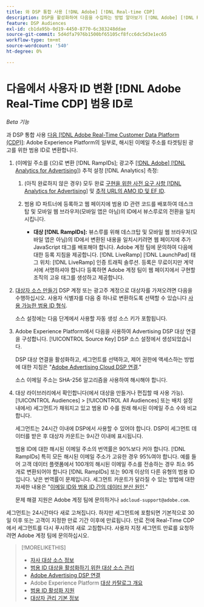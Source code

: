 ```yaml
---
title: 와 DSP 통합 사용 [!DNL Adobe] [!DNL Real-time CDP]
description: DSP을 활성화하여 다음을 수집하는 방법 알아보기 [!DNL Adobe] [!DNL Real-time CDP] 자사 세그먼트.
feature: DSP Audiences
exl-id: cb1da95b-0d19-4450-8770-6c383248ddae
source-git-commit: 5d4dfa7976b1500bf65105cf8fcc6dc5d3e1ec65
workflow-type: tm+mt
source-wordcount: '540'
ht-degree: 0%

---
```


# 다음에서 사용자 ID 변환 [!DNL Adobe Real-Time CDP] 범용 ID로

*Beta 기능*

과 DSP 통합 사용 [다음 [!DNL Adobe Real-Time Customer Data Platform (CDP)]](https://experienceleague.adobe.com/docs/experience-platform/rtcdp/overview.html): Adobe Experience Platform의 일부로, 해시된 이메일 주소를 타겟팅된 광고를 위한 범용 ID로 변환합니다.

1. (이메일 주소를 (으)로 변환 [!DNL RampIDs]<!-- or [!DNL ID5] IDs -->; 광고주 [[!DNL Adobe] [!DNL Analytics for Advertising]](/help/integrations/analytics/overview.md)) 추적 설정 [!DNL Analytics] 측정:

   1. (아직 완료하지 않은 경우) 모두 완료 [구현을 위한 사전 요구 사항 [!DNL Analytics for Advertising]](/help/integrations/analytics/prerequisites.md) 및 [추적 URL의 AMO ID 및 EF ID](/help/integrations/analytics/ids.md).

   1. 범용 ID 파트너에 등록하고 웹 페이지에 범용 ID 관련 코드를 배포하여 데스크탑 및 모바일 웹 브라우저(모바일 앱은 아님)의 ID에서 뷰스루로의 전환을 일치시킵니다.

      * **대상 [!DNL RampIDs]:** 뷰스루를 위해 데스크탑 및 모바일 웹 브라우저(모바일 앱은 아님)의 ID에서 변환된 내용을 일치시키려면 웹 페이지에 추가 JavaScript 태그를 배포해야 합니다. Adobe 계정 팀에 문의하여 다음에 대한 등록 지침을 제공합니다. [!DNL LiveRamp] [!DNL LaunchPad] 태그 위치: [!DNL LiveRamp] 인증 트래픽 솔루션. 등록은 무료이지만 계약서에 서명하셔야 합니다 등록하면 Adobe 계정 팀이 웹 페이지에서 구현할 조직의 고유 태그를 생성하고 제공합니다.

1. [대상자 소스 만들기](source-manage.md) DSP 계정 또는 광고주 계정으로 대상자를 가져오려면 다음을 수행하십시오. 사용자 식별자를 다음 중 하나로 변환하도록 선택할 수 있습니다 [사용 가능한 범용 ID 형식](source-about.md).

   소스 설정에는 다음 단계에서 사용할 자동 생성 소스 키가 포함됩니다.

1. Adobe Experience Platform에서 다음을 사용하여 Advertising DSP 대상 연결을 구성합니다. [!UICONTROL Source Key] DSP 소스 설정에서 생성되었습니다.

   DSP 대상 연결을 활성화하고, 세그먼트를 선택하고, 제어 권한에 액세스하는 방법에 대한 지침은 &quot;[Adobe Advertising Cloud DSP 연결](https://experienceleague.adobe.com/docs/experience-platform/destinations/catalog/advertising/adobe-advertising-cloud-connection.html).&quot;

   소스 이메일 주소는 SHA-256 알고리즘을 사용하여 해시해야 합니다.

1. 대상 라이브러리에서 확인합니다(에서 대상을 만들거나 편집할 때 사용 가능). [!UICONTROL Audiences] > [!UICONTROL All Audiences] 또는 배치 설정 내에서) 세그먼트가 채워지고 있고 범용 ID 수를 원래 해시된 이메일 주소 수와 비교합니다.

   세그먼트는 24시간 이내에 DSP에서 사용할 수 있어야 합니다. DSP이 세그먼트 데이터를 받은 후 대상자 카운트는 9시간 이내에 표시됩니다.

   범용 ID에 대한 해시된 이메일 주소의 번역률은 90%보다 커야 합니다. [!DNL RampIDs] 특히 모든 해시된 이메일 주소가 고유한 경우 95%여야 합니다. 예를 들어 고객 데이터 플랫폼에서 100개의 해시된 이메일 주소를 전송하는 경우 최소 95개로 변환되어야 합니다 [!DNL RampIDs] 또는 90개 이상의 다른 유형의 범용 ID입니다. 낮은 번역률이 문제입니다. 세그먼트 카운트가 달라질 수 있는 방법에 대한 자세한 내용은 &quot;[이메일 ID와 범용 ID 간의 데이터 분산 원인](#universal-ids-data-variances).&quot;

   문제 해결 지원은 Adobe 계정 팀에 문의하거나 `adcloud-support@adobe.com`.

세그먼트는 24시간마다 새로 고쳐집니다. 하지만 세그먼트에 포함되면 기본적으로 30일 이후 또는 고객이 지정한 만료 기간 이후에 만료됩니다. 만료 전에 Real-Time CDP에서 세그먼트를 다시 푸시하여 새로 고침합니다. 사용자 지정 세그먼트 만료를 요청하려면 Adobe 계정 팀에 문의하십시오.

>[!MORELIKETHIS]
>
>* [자사 대상 소스 정보](/help/dsp/audiences/sources/source-about.md)
>* [범용 ID 대상을 활성화하기 위한 대상 소스 관리](source-manage.md)
>* [Adobe Advertising DSP 연결](https://experienceleague.adobe.com/docs/experience-platform/destinations/catalog/advertising/adobe-advertising-cloud-connection.html)
>* Adobe Experience Platform [대상 카탈로그 개요](https://experienceleague.adobe.com/docs/experience-platform/destinations/catalog/overview.html)
>* [범용 ID 활성화 지원](/help/dsp/audiences/universal-ids.md)
>* [대상자 관리 기본 정보](/help/dsp/audiences/audience-about.md)
